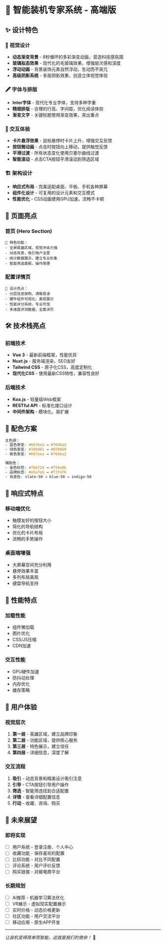 # 🚀 智能装机专家系统 - 高端版

## ✨ 设计特色

### 🎨 视觉设计
- **动态渐变背景** - 8秒循环的多彩渐变动画，营造科技感氛围
- **玻璃拟态效果** - 现代化的毛玻璃效果，增强层次感和深度
- **浮动动画** - 背景装饰元素自然浮动，生动而不突兀
- **高级阴影系统** - 多层阴影效果，创造立体视觉体验

### 🖋️ 字体与排版
- **Inter字体** - 现代化专业字体，支持多种字重
- **精细排版** - 合理的行高、字间距，优化阅读体验
- **渐变文字** - 关键标题使用渐变效果，突出重点

### 🎯 交互体验
- **卡片悬浮效果** - 鼠标悬停时卡片上升，增强交互反馈
- **按钮微动画** - 点击时按钮向上移动，提供触觉反馈
- **平滑过渡** - 所有状态变化使用贝塞尔曲线过渡
- **智能滚动** - 点击CTA按钮平滑滚动到筛选区域

### 🏗️ 架构设计
- **响应式布局** - 完美适配桌面、平板、手机各种屏幕
- **组件化设计** - 可复用的设计元素和交互模式
- **性能优化** - CSS动画使用GPU加速，流畅不卡顿

## 🎪 页面亮点

### 首页 (Hero Section)
```
🌟 特色功能：
- 全屏英雄区域，视觉冲击力强
- 动态背景，吸引用户注意
- 统计数据展示，建立专业形象
- 智能筛选面板，操作简便
```

### 配置详情页
```
💎 设计亮点：
- 分层信息架构，清晰易读
- 硬件组件可视化，直观展示
- 性能评分系统，专业可信
- 多维度评测数据，全面详尽
```

## 🛠️ 技术栈亮点

### 前端技术
- **Vue 3** - 最新前端框架，性能优异
- **Nuxt.js** - 服务端渲染，SEO友好
- **Tailwind CSS** - 原子化CSS，高度定制化
- **现代化CSS** - 使用最新CSS特性，兼容性良好

### 后端技术
- **Koa.js** - 轻量级Web框架
- **RESTful API** - 标准化接口设计
- **中间件架构** - 模块化，易扩展

## 🎨 配色方案

```css
主色调：
- 蓝色渐变: #667eea → #764ba2
- 绿色渐变: #10b981 → #059669
- 紫色渐变: #667eea → #764ba2

辅助色：
- 金色标签: #fbbf24 → #f59e0b
- 品牌标签: #e5e7eb → #f3f4f6
- 背景色: slate-50 → blue-50 → indigo-50
```

## 📱 响应式特点

### 移动端优化
- 触摸友好的按钮大小
- 简化的导航结构
- 优化的卡片布局
- 流畅的手势操作

### 桌面端增强
- 大屏幕空间充分利用
- 悬停效果丰富
- 多列布局美观
- 键盘导航支持

## 🚀 性能特点

### 加载性能
- 组件懒加载
- 图片优化
- CSS/JS压缩
- CDN加速

### 交互性能
- GPU硬件加速
- 防抖动处理
- 内存优化
- 缓存策略

## 🎯 用户体验

### 视觉层次
1. **第一层** - 英雄区域，建立品牌印象
2. **第二层** - 功能区域，提供核心服务
3. **第三层** - 特色展示，建立信任
4. **第四层** - 详细信息，深度了解

### 交互流程
1. **吸引** - 动态背景和精美设计吸引注意
2. **引导** - CTA按钮引导用户操作
3. **筛选** - 智能筛选找到合适配置
4. **详情** - 查看详细配置信息
5. **行动** - 收藏、咨询、购买

## 🔮 未来展望

### 即将实现
- [ ] 用户系统 - 登录注册、个人中心
- [ ] 收藏功能 - 保存喜欢的配置
- [ ] 比较功能 - 对比不同配置
- [ ] 评论系统 - 用户评价反馈
- [ ] 购买链接 - 对接电商平台

### 长期规划
- [ ] AI推荐 - 机器学习算法优化
- [ ] VR展示 - 虚拟现实配置展示
- [ ] 实时价格 - 动态价格更新
- [ ] 社区功能 - 用户交流平台
- [ ] 移动应用 - 原生APP开发

---

*让装机变得简单而智能，这就是我们的使命！* 🎉 
